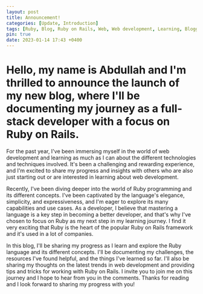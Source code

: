 ```yaml
---
layout: post
title: Announcement!
categories: [Update, Introduction]
tags: [Ruby, Blog, Ruby on Rails, Web, Web development, Learning, Blogging, New, Announcement, Introduction, Update]
pin: true
date: 2023-01-14 17:43 +0400
---
```

# Hello, my name is Abdullah and I'm thrilled to announce the launch of my new blog, where I'll be documenting my journey as a full-stack developer with a focus on Ruby on Rails. 

For the past year, I've been immersing myself in the world of web development and learning as much as I can about the different technologies and techniques involved. It's been a challenging and rewarding experience, and I'm excited to share my progress and insights with others who are also just starting out or are interested in learning about web development.

Recently, I've been diving deeper into the world of Ruby programming and its different concepts. I've been captivated by the language's elegance, simplicity, and expressiveness, and I'm eager to explore its many capabilities and use cases. As a developer, I believe that mastering a language is a key step in becoming a better developer, and that's why I've chosen to focus on Ruby as my next step in my learning journey. I find it very exciting that Ruby is the heart of the popular Ruby on Rails framework and it's used in a lot of companies.

In this blog, I'll be sharing my progress as I learn and explore the Ruby language and its different concepts. I'll be documenting my challenges, the resources I've found helpful, and the things I've learned so far. I'll also be sharing my thoughts on the latest trends in web development and providing tips and tricks for working with Ruby on Rails. I invite you to join me on this journey and I hope to hear from you in the comments. Thanks for reading and I look forward to sharing my progress with you!
